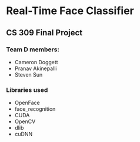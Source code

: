 # Real-Time Face Classifier
## CS 309 Final Project
### Team D members:
* Cameron Doggett
* Pranav Akinepalli
* Steven Sun
### Libraries used
* OpenFace
* face_recognition
* CUDA
* OpenCV
* dlib
* cuDNN
